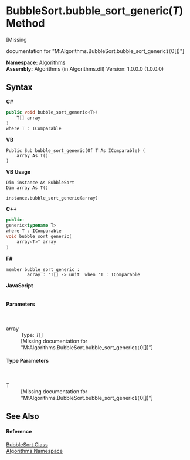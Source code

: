 # BubbleSort.bubble_sort_generic(*T*) Method 
 

\[Missing <summary> documentation for "M:Algorithms.BubbleSort.bubble_sort_generic``1(``0[])"\]

**Namespace:**&nbsp;<a href="d92e6517-9171-a30f-a7b6-7c05caa4932b">Algorithms</a><br />**Assembly:**&nbsp;Algorithms (in Algorithms.dll) Version: 1.0.0.0 (1.0.0.0)

## Syntax

**C#**<br />
``` C#
public void bubble_sort_generic<T>(
	T[] array
)
where T : IComparable

```

**VB**<br />
``` VB
Public Sub bubble_sort_generic(Of T As IComparable) ( 
	array As T()
)
```

**VB Usage**<br />
``` VB Usage
Dim instance As BubbleSort
Dim array As T()

instance.bubble_sort_generic(array)
```

**C++**<br />
``` C++
public:
generic<typename T>
where T : IComparable
void bubble_sort_generic(
	array<T>^ array
)
```

**F#**<br />
``` F#
member bubble_sort_generic : 
        array : 'T[] -> unit  when 'T : IComparable

```

**JavaScript**<br />
``` JavaScript

```


#### Parameters
&nbsp;<dl><dt>array</dt><dd>Type: *T*[]<br />\[Missing <param name="array"/> documentation for "M:Algorithms.BubbleSort.bubble_sort_generic``1(``0[])"\]</dd></dl>

#### Type Parameters
&nbsp;<dl><dt>T</dt><dd>\[Missing <typeparam name="T"/> documentation for "M:Algorithms.BubbleSort.bubble_sort_generic``1(``0[])"\]</dd></dl>

## See Also


#### Reference
<a href="d3938fe2-cf65-c320-afe7-bdbf5599ede4">BubbleSort Class</a><br /><a href="d92e6517-9171-a30f-a7b6-7c05caa4932b">Algorithms Namespace</a><br />